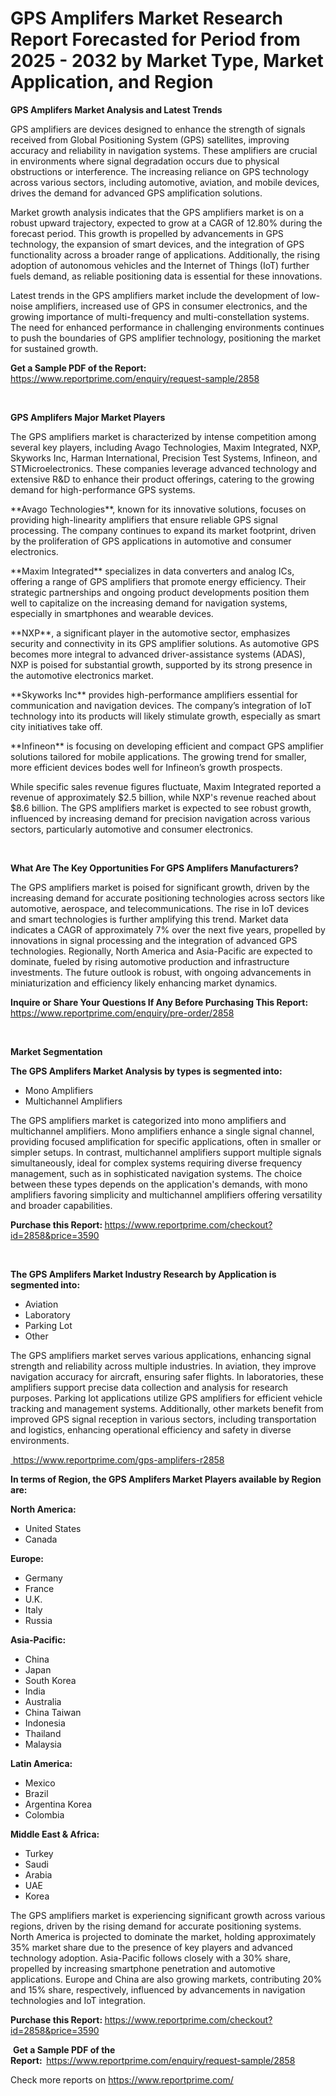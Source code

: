 <p><h1>GPS Amplifers Market Research Report Forecasted for Period from 2025 -  2032 by Market Type, Market Application, and Region</h1></p><p><strong>GPS Amplifers Market Analysis and Latest Trends</strong></p>
<p><p>GPS amplifiers are devices designed to enhance the strength of signals received from Global Positioning System (GPS) satellites, improving accuracy and reliability in navigation systems. These amplifiers are crucial in environments where signal degradation occurs due to physical obstructions or interference. The increasing reliance on GPS technology across various sectors, including automotive, aviation, and mobile devices, drives the demand for advanced GPS amplification solutions.</p><p>Market growth analysis indicates that the GPS amplifiers market is on a robust upward trajectory, expected to grow at a CAGR of 12.80% during the forecast period. This growth is propelled by advancements in GPS technology, the expansion of smart devices, and the integration of GPS functionality across a broader range of applications. Additionally, the rising adoption of autonomous vehicles and the Internet of Things (IoT) further fuels demand, as reliable positioning data is essential for these innovations.</p><p>Latest trends in the GPS amplifiers market include the development of low-noise amplifiers, increased use of GPS in consumer electronics, and the growing importance of multi-frequency and multi-constellation systems. The need for enhanced performance in challenging environments continues to push the boundaries of GPS amplifier technology, positioning the market for sustained growth.</p></p>
<p><strong>Get a Sample PDF of the Report:&nbsp;</strong> <a href="https://www.reportprime.com/enquiry/request-sample/2858?utm_campaign=2779&utm_medium=2&utm_source=Github&utm_content=ia&utm_term=18032025&utm_id=gps-amplifers">https://www.reportprime.com/enquiry/request-sample/2858</a></p>
<p>&nbsp;</p>
<p><strong>GPS Amplifers Major Market Players</strong></p>
<p><p>The GPS amplifiers market is characterized by intense competition among several key players, including Avago Technologies, Maxim Integrated, NXP, Skyworks Inc, Harman International, Precision Test Systems, Infineon, and STMicroelectronics. These companies leverage advanced technology and extensive R&D to enhance their product offerings, catering to the growing demand for high-performance GPS systems.</p><p>**Avago Technologies**, known for its innovative solutions, focuses on providing high-linearity amplifiers that ensure reliable GPS signal processing. The company continues to expand its market footprint, driven by the proliferation of GPS applications in automotive and consumer electronics.</p><p>**Maxim Integrated** specializes in data converters and analog ICs, offering a range of GPS amplifiers that promote energy efficiency. Their strategic partnerships and ongoing product developments position them well to capitalize on the increasing demand for navigation systems, especially in smartphones and wearable devices.</p><p>**NXP**, a significant player in the automotive sector, emphasizes security and connectivity in its GPS amplifier solutions. As automotive GPS becomes more integral to advanced driver-assistance systems (ADAS), NXP is poised for substantial growth, supported by its strong presence in the automotive electronics market.</p><p>**Skyworks Inc** provides high-performance amplifiers essential for communication and navigation devices. The company’s integration of IoT technology into its products will likely stimulate growth, especially as smart city initiatives take off.</p><p>**Infineon** is focusing on developing efficient and compact GPS amplifier solutions tailored for mobile applications. The growing trend for smaller, more efficient devices bodes well for Infineon’s growth prospects.</p><p>While specific sales revenue figures fluctuate, Maxim Integrated reported a revenue of approximately $2.5 billion, while NXP's revenue reached about $8.6 billion. The GPS amplifiers market is expected to see robust growth, influenced by increasing demand for precision navigation across various sectors, particularly automotive and consumer electronics.</p></p>
<p>&nbsp;</p>
<p><strong>What Are The Key Opportunities For GPS Amplifers Manufacturers?</strong></p>
<p><p>The GPS amplifiers market is poised for significant growth, driven by the increasing demand for accurate positioning technologies across sectors like automotive, aerospace, and telecommunications. The rise in IoT devices and smart technologies is further amplifying this trend. Market data indicates a CAGR of approximately 7% over the next five years, propelled by innovations in signal processing and the integration of advanced GPS technologies. Regionally, North America and Asia-Pacific are expected to dominate, fueled by rising automotive production and infrastructure investments. The future outlook is robust, with ongoing advancements in miniaturization and efficiency likely enhancing market dynamics.</p></p>
<p><strong>Inquire or Share Your Questions If Any Before Purchasing This Report:</strong> <a href="https://www.reportprime.com/enquiry/pre-order/2858?utm_campaign=2779&utm_medium=2&utm_source=Github&utm_content=ia&utm_term=18032025&utm_id=gps-amplifers">https://www.reportprime.com/enquiry/pre-order/2858</a></p>
<p>&nbsp;</p>
<p><strong>Market Segmentation</strong></p>
<p><strong>The GPS Amplifers Market Analysis by types is segmented into:</strong></p>
<p><ul><li>Mono Amplifiers</li><li>Multichannel Amplifiers</li></ul></p>
<p><p>The GPS amplifiers market is categorized into mono amplifiers and multichannel amplifiers. Mono amplifiers enhance a single signal channel, providing focused amplification for specific applications, often in smaller or simpler setups. In contrast, multichannel amplifiers support multiple signals simultaneously, ideal for complex systems requiring diverse frequency management, such as in sophisticated navigation systems. The choice between these types depends on the application's demands, with mono amplifiers favoring simplicity and multichannel amplifiers offering versatility and broader capabilities.</p></p>
<p><strong>Purchase this Report:&nbsp;</strong><a href="https://www.reportprime.com/checkout?id=2858&price=3590&utm_campaign=2779&utm_medium=2&utm_source=Github&utm_content=ia&utm_term=18032025&utm_id=gps-amplifers">https://www.reportprime.com/checkout?id=2858&price=3590</a></p>
<p>&nbsp;</p>
<p><strong>The GPS Amplifers Market Industry Research by Application is segmented into:</strong></p>
<p><ul><li>Aviation</li><li>Laboratory</li><li>Parking Lot</li><li>Other</li></ul></p>
<p><p>The GPS amplifiers market serves various applications, enhancing signal strength and reliability across multiple industries. In aviation, they improve navigation accuracy for aircraft, ensuring safer flights. In laboratories, these amplifiers support precise data collection and analysis for research purposes. Parking lot applications utilize GPS amplifiers for efficient vehicle tracking and management systems. Additionally, other markets benefit from improved GPS signal reception in various sectors, including transportation and logistics, enhancing operational efficiency and safety in diverse environments.</p></p>
<p><a href="https://www.reportprime.com/gps-amplifers-r2858?utm_campaign=2779&utm_medium=2&utm_source=Github&utm_content=ia&utm_term=18032025&utm_id=gps-amplifers">&nbsp;https://www.reportprime.com/gps-amplifers-r2858</a></p>
<p><strong>In terms of Region, the GPS Amplifers Market Players available by Region are:</strong></p>
<p>
    <p> <strong> North America: </strong>
        <ul>
            <li>United States</li>
            <li>Canada</li>
        </ul>
        </p> 
    <p> <strong> Europe: </strong>
        <ul>
            <li>Germany</li>
            <li>France</li>
            <li>U.K.</li>
            <li>Italy</li>
            <li>Russia</li>
        </ul>
        </p> 
    <p> <strong> Asia-Pacific: </strong>
        <ul>
            <li>China</li>
            <li>Japan</li>
            <li>South Korea</li>
            <li>India</li>
            <li>Australia</li>
            <li>China Taiwan</li>
            <li>Indonesia</li>
            <li>Thailand</li>
            <li>Malaysia</li>
        </ul>
        </p> 
    <p> <strong> Latin America: </strong>
        <ul>
            <li>Mexico</li>
            <li>Brazil</li>
            <li>Argentina Korea</li>
            <li>Colombia</li>
        </ul>
        </p> 
    <p> <strong> Middle East & Africa: </strong>
        <ul>
            <li>Turkey</li>
            <li>Saudi</li>
            <li>Arabia</li>
            <li>UAE</li>
            <li>Korea</li>
        </ul>
    </p>
    </p>
<p><p>The GPS amplifiers market is experiencing significant growth across various regions, driven by the rising demand for accurate positioning systems. North America is projected to dominate the market, holding approximately 35% market share due to the presence of key players and advanced technology adoption. Asia-Pacific follows closely with a 30% share, propelled by increasing smartphone penetration and automotive applications. Europe and China are also growing markets, contributing 20% and 15% share, respectively, influenced by advancements in navigation technologies and IoT integration.</p></p>
<p><strong>Purchase this Report: </strong><a href="https://www.reportprime.com/checkout?id=2858&price=3590&utm_campaign=2779&utm_medium=2&utm_source=Github&utm_content=ia&utm_term=18032025&utm_id=gps-amplifers">https://www.reportprime.com/checkout?id=2858&price=3590</a></p>
<p>&nbsp;<strong>Get a Sample PDF of the Report:&nbsp;&nbsp;</strong><a href="https://www.reportprime.com/enquiry/request-sample/2858?utm_campaign=2779&utm_medium=2&utm_source=Github&utm_content=ia&utm_term=18032025&utm_id=gps-amplifers">https://www.reportprime.com/enquiry/request-sample/2858</a></p>
<p><strong></strong></p>
<p>Check more reports on <a href="https://www.reportprime.com/?utm_campaign=2779&utm_medium=2&utm_source=Github&utm_content=ia&utm_term=18032025&utm_id=gps-amplifers">https://www.reportprime.com/</a></p>